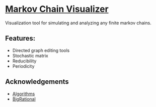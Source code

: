 # [Markov Chain Visualizer](https://rkee.github.io/markov-chain-visualizer/)

Visualization tool for simulating and analyzing any finite markov chains.

## Features:
* Directed graph editing tools
* Stochastic matrix
* Reducibility
* Periodicity

## Acknowledgements
* [Algorithms](http://citeseerx.ist.psu.edu/viewdoc/download?doi=10.1.1.8.4437&rep=rep1&type=pdf)
* [BigRational](https://github.com/peterolson/BigRational.js/)
